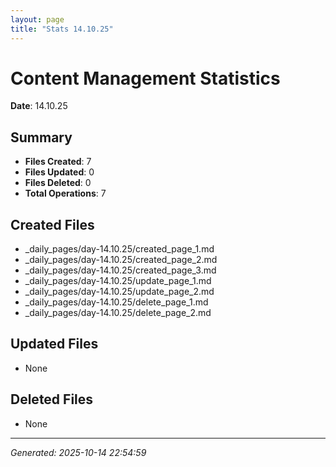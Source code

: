 ```yaml
---
layout: page
title: "Stats 14.10.25"
---
```


# Content Management Statistics

**Date**: 14.10.25

## Summary

- **Files Created**: 7
- **Files Updated**: 0  
- **Files Deleted**: 0
- **Total Operations**: 7

## Created Files

- _daily_pages/day-14.10.25/created_page_1.md
- _daily_pages/day-14.10.25/created_page_2.md
- _daily_pages/day-14.10.25/created_page_3.md
- _daily_pages/day-14.10.25/update_page_1.md
- _daily_pages/day-14.10.25/update_page_2.md
- _daily_pages/day-14.10.25/delete_page_1.md
- _daily_pages/day-14.10.25/delete_page_2.md

## Updated Files

- None

## Deleted Files

- None

---
*Generated: 2025-10-14 22:54:59*
